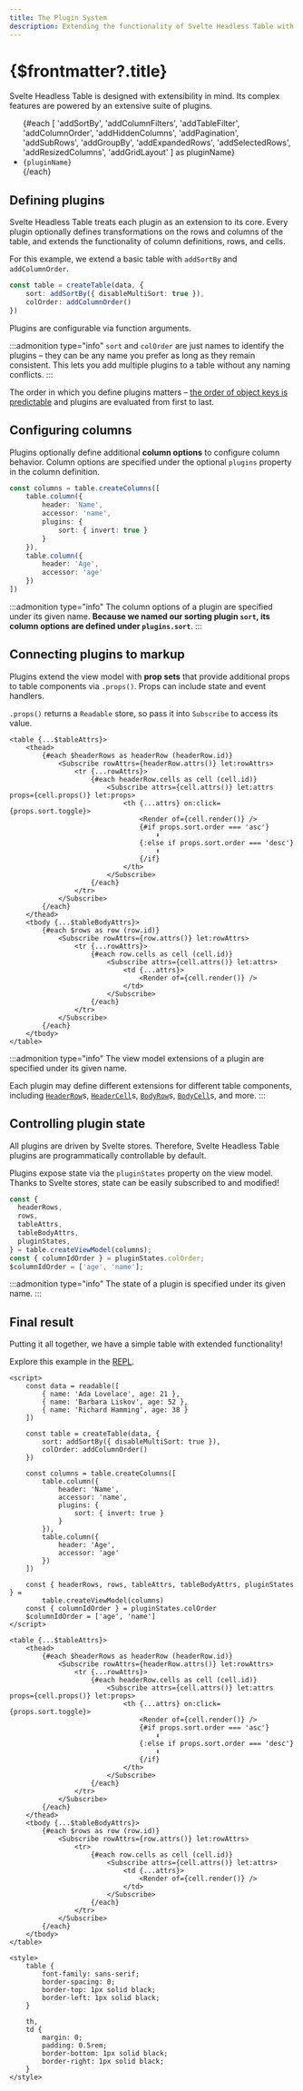 ```yaml
---
title: The Plugin System
description: Extending the functionality of Svelte Headless Table with powerful plugins
---
```


# {$frontmatter?.title}

Svelte Headless Table is designed with extensibility in mind. Its complex features are powered by an extensive suite of plugins.

<script>
  import CheckIcon from '~icons/ic/round-check-circle-outline'
  import PendingIcon from '~icons/ic/outline-pending';
</script>

<ul class="grid text-sm md:text-base grid-cols-2 gap-2 p-0 lg:grid-cols-3">
  {#each [
    'addSortBy', 'addColumnFilters', 'addTableFilter',
    'addColumnOrder', 'addHiddenColumns', 'addPagination',
    'addSubRows', 'addGroupBy', 'addExpandedRows',
    'addSelectedRows', 'addResizedColumns', 'addGridLayout'
  ] as pluginName}
    <li class="flex gap-2 items-center m-0 list-none">
      <CheckIcon class="text-brand m-0 wh-7 min-wh-7"/> <code class="m-0">{pluginName}</code>
    </li>
  {/each}
</ul>

## Defining plugins

Svelte Headless Table treats each plugin as an extension to its core. Every plugin optionally defines transformations on the rows and columns of the table, and extends the functionality of column definitions, rows, and cells.

For this example, we extend a basic table with `addSortBy` and `addColumnOrder`.

```ts {3-4}
const table = createTable(data, {
    sort: addSortBy({ disableMultiSort: true }),
    colOrder: addColumnOrder()
})
```

Plugins are configurable via function arguments.

:::admonition type="info"
`sort` and `colOrder` are just names to identify the plugins – they can be any name you prefer as long as they remain consistent. This lets you add multiple plugins to a table without any naming conflicts.
:::

The order in which you define plugins matters – [the order of object keys is predictable](https://www.stefanjudis.com/today-i-learned/property-order-is-predictable-in-javascript-objects-since-es2015/) and plugins are evaluated from first to last.

## Configuring columns

Plugins optionally define additional **column options** to configure column behavior. Column options are specified under the optional `plugins` property in the column definition.

```ts {6-8}
const columns = table.createColumns([
    table.column({
        header: 'Name',
        accessor: 'name',
        plugins: {
            sort: { invert: true }
        }
    }),
    table.column({
        header: 'Age',
        accessor: 'age'
    })
])
```

:::admonition type="info"
The column options of a plugin are specified under its given name. **Because we named our sorting plugin `sort`, its column options are defined under `plugins.sort`**.
:::

## Connecting plugins to markup

Plugins extend the view model with **prop sets** that provide additional props to table components via `.props()`. Props can include state and event handlers.

`.props()` returns a `Readable` store, so pass it into `Subscribe` to access its value.

```svelte {10,12,14-18}
<table {...$tableAttrs}>
    <thead>
        {#each $headerRows as headerRow (headerRow.id)}
            <Subscribe rowAttrs={headerRow.attrs()} let:rowAttrs>
                <tr {...rowAttrs}>
                    {#each headerRow.cells as cell (cell.id)}
                        <Subscribe attrs={cell.attrs()} let:attrs props={cell.props()} let:props>
                            <th {...attrs} on:click={props.sort.toggle}>
                                <Render of={cell.render()} />
                                {#if props.sort.order === 'asc'}
                                    ⬇️
                                {:else if props.sort.order === 'desc'}
                                    ⬆️
                                {/if}
                            </th>
                        </Subscribe>
                    {/each}
                </tr>
            </Subscribe>
        {/each}
    </thead>
    <tbody {...$tableBodyAttrs}>
        {#each $rows as row (row.id)}
            <Subscribe rowAttrs={row.attrs()} let:rowAttrs>
                <tr {...rowAttrs}>
                    {#each row.cells as cell (cell.id)}
                        <Subscribe attrs={cell.attrs()} let:attrs>
                            <td {...attrs}>
                                <Render of={cell.render()} />
                            </td>
                        </Subscribe>
                    {/each}
                </tr>
            </Subscribe>
        {/each}
    </tbody>
</table>
```

:::admonition type="info"
The view model extensions of a plugin are specified under its given name.

Each plugin may define different extensions for different table components, including [`HeaderRow`](../api/header-row.md)s, [`HeaderCell`](../api/header-cell.md)s, [`BodyRow`](../api/body-row.md)s, [`BodyCell`](../api/body-cell.md)s, and more.
:::

## Controlling plugin state

All plugins are driven by Svelte stores. Therefore, Svelte Headless Table plugins are programmatically controllable by default.

Plugins expose state via the `pluginStates` property on the view model. Thanks to Svelte stores, state can be easily subscribed to and modified!

<!-- prettier-ignore -->
```ts {7}
const {
  headerRows,
  rows,
  tableAttrs,
  tableBodyAttrs,
  pluginStates,
} = table.createViewModel(columns);
const { columnIdOrder } = pluginStates.colOrder;
$columnIdOrder = ['age', 'name'];
```

:::admonition type="info"
The state of a plugin is specified under its given name.
:::

## Final result

Putting it all together, we have a simple table with extended functionality!

Explore this example in the [REPL](https://svelte.dev/repl/ff08194b4de6407b8f96f29bf7c3f463?version=3.48.0).

<script>
  import PluginDemo from './PluginDemo.svelte';
</script>
<PluginDemo />

```svelte
<script>
    const data = readable([
        { name: 'Ada Lovelace', age: 21 },
        { name: 'Barbara Liskov', age: 52 },
        { name: 'Richard Hamming', age: 38 }
    ])

    const table = createTable(data, {
        sort: addSortBy({ disableMultiSort: true }),
        colOrder: addColumnOrder()
    })

    const columns = table.createColumns([
        table.column({
            header: 'Name',
            accessor: 'name',
            plugins: {
                sort: { invert: true }
            }
        }),
        table.column({
            header: 'Age',
            accessor: 'age'
        })
    ])

    const { headerRows, rows, tableAttrs, tableBodyAttrs, pluginStates } =
        table.createViewModel(columns)
    const { columnIdOrder } = pluginStates.colOrder
    $columnIdOrder = ['age', 'name']
</script>

<table {...$tableAttrs}>
    <thead>
        {#each $headerRows as headerRow (headerRow.id)}
            <Subscribe rowAttrs={headerRow.attrs()} let:rowAttrs>
                <tr {...rowAttrs}>
                    {#each headerRow.cells as cell (cell.id)}
                        <Subscribe attrs={cell.attrs()} let:attrs props={cell.props()} let:props>
                            <th {...attrs} on:click={props.sort.toggle}>
                                <Render of={cell.render()} />
                                {#if props.sort.order === 'asc'}
                                    ⬇️
                                {:else if props.sort.order === 'desc'}
                                    ⬆️
                                {/if}
                            </th>
                        </Subscribe>
                    {/each}
                </tr>
            </Subscribe>
        {/each}
    </thead>
    <tbody {...$tableBodyAttrs}>
        {#each $rows as row (row.id)}
            <Subscribe rowAttrs={row.attrs()} let:rowAttrs>
                <tr>
                    {#each row.cells as cell (cell.id)}
                        <Subscribe attrs={cell.attrs()} let:attrs>
                            <td {...attrs}>
                                <Render of={cell.render()} />
                            </td>
                        </Subscribe>
                    {/each}
                </tr>
            </Subscribe>
        {/each}
    </tbody>
</table>

<style>
    table {
        font-family: sans-serif;
        border-spacing: 0;
        border-top: 1px solid black;
        border-left: 1px solid black;
    }

    th,
    td {
        margin: 0;
        padding: 0.5rem;
        border-bottom: 1px solid black;
        border-right: 1px solid black;
    }
</style>
```
